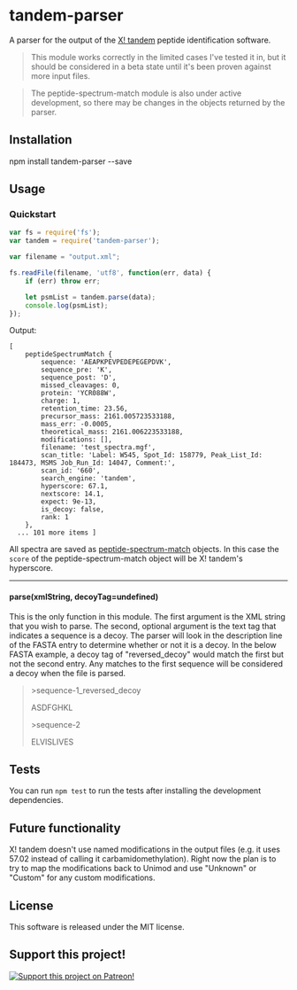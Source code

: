 # tandem-parser
A parser for the output of the [X! tandem](https://www.thegpm.org/tandem/) peptide identification software.

> This module works correctly in the limited cases I've tested it in, but it should be considered in a beta state until it's been proven against more input files.

> The peptide-spectrum-match module is also under active development, so there may be changes in the objects returned by the parser.

## Installation
npm install tandem-parser --save

## Usage

### Quickstart
```javascript
var fs = require('fs');
var tandem = require('tandem-parser');

var filename = "output.xml";

fs.readFile(filename, 'utf8', function(err, data) {
    if (err) throw err;

    let psmList = tandem.parse(data);
    console.log(psmList);
});
```
Output:
```
[
    peptideSpectrumMatch {
        sequence: 'AEAPKPEVPEDEPEGEPDVK',
        sequence_pre: 'K',
        sequence_post: 'D',
        missed_cleavages: 0,
        protein: 'YCR088W',
        charge: 1,
        retention_time: 23.56,
        precursor_mass: 2161.005723533188,
        mass_err: -0.0005,
        theoretical_mass: 2161.006223533188,
        modifications: [],
        filename: 'test_spectra.mgf',
        scan_title: 'Label: W545, Spot_Id: 158779, Peak_List_Id: 184473, MSMS Job_Run_Id: 14047, Comment:',
        scan_id: '660',
        search_engine: 'tandem',
        hyperscore: 67.1,
        nextscore: 14.1,
        expect: 9e-13,
        is_decoy: false,
        rank: 1 
    },
  ... 101 more items ]
```

All spectra are saved as [peptide-spectrum-match](https://www.npmjs.com/package/peptide-spectrum-match) objects. In this case the `score` of the peptide-spectrum-match object will be X! tandem's hyperscore.

---
#### parse(xmlString, decoyTag=undefined)
This is the only function in this module. The first argument is the XML string that you wish to parse. The second, optional argument is the text tag that indicates a sequence is a decoy. The parser will look in the description line of the FASTA entry to determine whether or not it is a decoy. In the below FASTA example, a decoy tag of "reversed_decoy" would match the first but not the second entry. Any matches to the first sequence will be considered a decoy when the file is parsed.

> \>sequence-1_reversed_decoy
>
> ASDFGHKL
> 
> \>sequence-2
> 
> ELVISLIVES

## Tests
You can run `npm test` to run the tests after installing the development dependencies.

## Future functionality
X! tandem doesn't use named modifications in the output files (e.g. it uses 57.02 instead of calling it carbamidomethylation). Right now the plan is to try to map the modifications back to Unimod and use "Unknown" or "Custom" for any custom modifications.

## License
This software is released under the MIT license.

## Support this project!

[![Support this project on Patreon!](https://c5.patreon.com/external/logo/become_a_patron_button.png)](https://www.patreon.com/MikeTheBiochem)
